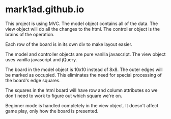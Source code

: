 # mark1ad.github.io

This project is using MVC. The model object contains all of the data. The view
object will  do all the changes to the html. The controller object is the brains
of the operation.

Each row of the board is in its own div to make layout easier.

The model and controller objects are pure vanilla javascript.
The view object uses vanilla javascript and jQuery.

The board in the model object is 10x10 instead of 8x8. The outer edges will
be marked as occupied. This eliminates the need for special processing of the
board's edge squares.

The squares in the html board will have row and column attributes so we don't
need to work to figure out which square we're on.

Beginner mode is handled completely in the view object. It doesn't affect game
play, only how the board is presented.
